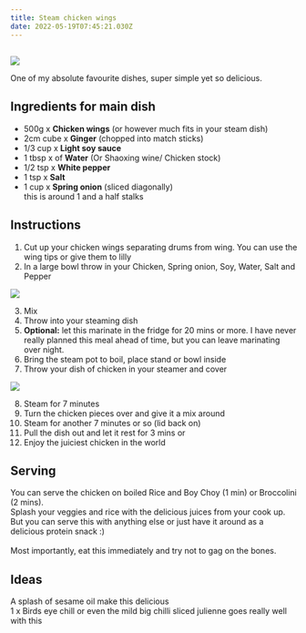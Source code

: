 ```yaml
---
title: Steam chicken wings
date: 2022-05-19T07:45:21.030Z
---
```

## 

![](/uploads/16529491859538073066207835828017.jpg#blog-image)

One of my absolute favourite dishes, super simple yet so delicious. 

## Ingredients for main dish

* 500g x **Chicken wings** (or however much fits in your steam dish)
* 2cm cube x **Ginger** (chopped into match sticks)
* 1/3 cup x **Light soy sauce**
* 1 tbsp x of **Water** (Or Shaoxing wine/ Chicken stock) 
* 1/2 tsp x **White pepper**
* 1 tsp x **Salt**
* 1 cup x **Spring onion** (sliced diagonally)\
  this is around 1 and a half stalks

## Instructions

1. Cut up your chicken wings separating drums from wing. You can use the wing tips or give them to lilly
2. In a large bowl throw in your Chicken, Spring onion, Soy, Water, Salt and Pepper
   ![](<>)

![](/uploads/20220519_175958.jpg)

3. Mix
4. Throw into your steaming dish
5. **Optional:** let this marinate in the fridge for 20 mins or more. I have never really planned this meal ahead of time, but you can leave marinating over night. 
6. Bring the steam pot to boil, place stand or bowl inside
7. Throw your dish of chicken in your steamer and cover

![](/uploads/16529478772246409024813746127719.jpg)

8. Steam for 7 minutes
9. Turn the chicken pieces over and give it a mix around
10. Steam for another 7 minutes or so (lid back on)
11. Pull the dish out and let it rest for 3 mins or
12. Enjoy the juiciest chicken in the world

## Serving

You can serve the chicken on boiled Rice and Boy Choy (1 min) or Broccolini (2 mins). \
Splash your veggies and rice with the delicious juices from your cook up. But you can serve this with anything else or just have it around as a delicious protein snack :) \
\
Most importantly, eat this immediately and try not to gag on the bones.

## Ideas

A splash of sesame oil make this delicious\
1 x Birds eye chill or even the mild big chilli sliced julienne goes really well with this
